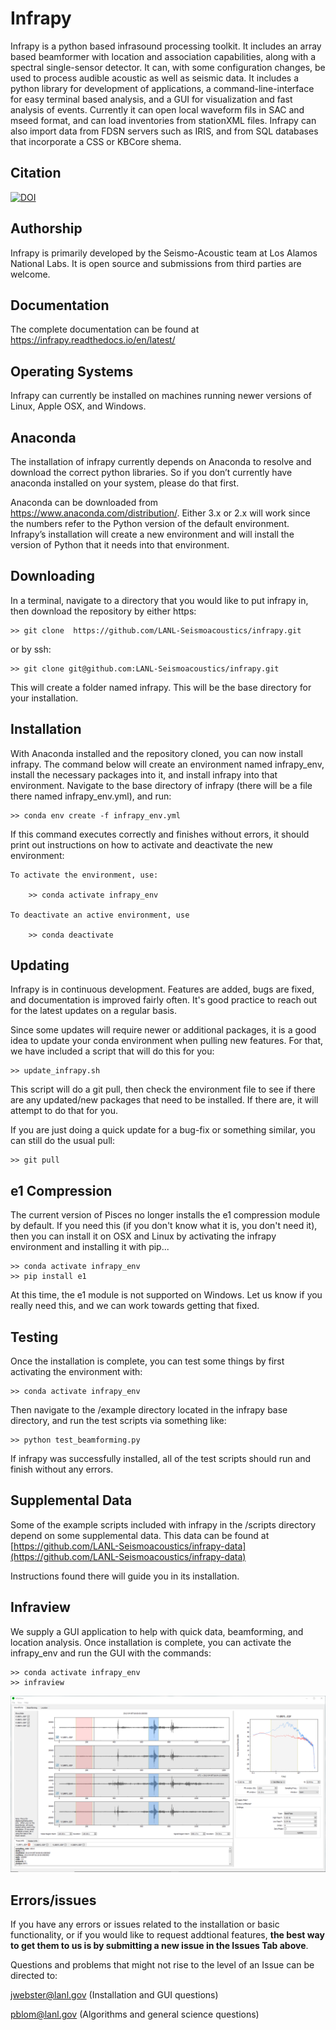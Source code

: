 # Infrapy

Infrapy is a python based infrasound processing toolkit. It includes an array based beamformer with location and association capabilities, along with a spectral single-sensor detector. It can, with some configuration changes, be used to process audible acoustic as well as seismic data. It includes a python library for development of applications, a command-line-interface for easy terminal based analysis, and a GUI for visualization and fast analysis of events.  Currently it can open local waveform fils in SAC and mseed format, and can load inventories from stationXML files.  Infrapy can also import data from FDSN servers such as IRIS, and from SQL databases that incorporate a CSS or KBCore shema.


## Citation
[![DOI](https://zenodo.org/badge/245276537.svg)](https://zenodo.org/badge/latestdoi/245276537)

## Authorship
Infrapy is primarily developed by the Seismo-Acoustic team at Los Alamos National Labs.  It is open source and submissions from third parties are welcome.  

## Documentation
The complete documentation can be found at https://infrapy.readthedocs.io/en/latest/

## Operating Systems

Infrapy can currently be installed on machines running newer versions of Linux, Apple OSX, and Windows.

## Anaconda

The installation of infrapy currently depends on Anaconda to resolve and download the correct python libraries. So if you don’t currently have anaconda installed on your system, please do that first.

Anaconda can be downloaded from https://www.anaconda.com/distribution/. Either 3.x or 2.x will work since the numbers refer to the Python version of the default environment. Infrapy’s installation will create a new environment and will install the version of Python that it needs into that environment.

## Downloading

In a terminal, navigate to a directory that you would like to put infrapy in, then download the repository by either https:

    >> git clone  https://github.com/LANL-Seismoacoustics/infrapy.git
    
or by ssh:

    >> git clone git@github.com:LANL-Seismoacoustics/infrapy.git
    
This will create a folder named infrapy. This will be the base directory for your installation.

## Installation

With Anaconda installed and the repository cloned, you can now install infrapy. The command below will create an environment named infrapy_env, install the necessary packages into it, and install infrapy into that environment.  Navigate to the base directory of infrapy (there will be a file there named infrapy_env.yml), and run:

    >> conda env create -f infrapy_env.yml

If this command executes correctly and finishes without errors, it should print out instructions on 
how to activate and deactivate the new environment:

    To activate the environment, use:

        >> conda activate infrapy_env

    To deactivate an active environment, use

        >> conda deactivate
        
## Updating
Infrapy is in continuous development.  Features are added, bugs are fixed, and documentation is improved fairly often. It's good practice to reach out for the latest updates on a regular basis.  

Since some updates will require newer or additional packages, it is a good idea to update your conda environment when pulling new features.  For that, we have included a script that will do this for you: 

    >> update_infrapy.sh

This script will do a git pull, then check the environment file to see if there are any updated/new packages that need to be installed. If there are, it will attempt to do that for you.

If you are just doing a quick update for a bug-fix or something similar, you can still do the usual pull:
    
    >> git pull

        
## e1 Compression

The current version of Pisces no longer installs the e1 compression module by default.  If you need this (if you don't know what it is, you don't need it), then you can install it on OSX and Linux by activating the infrapy environment and installing it with pip...

    >> conda activate infrapy_env
    >> pip install e1
    
At this time, the e1 module is not supported on Windows.  Let us know if you really need this, and we can work towards getting that fixed.
 
## Testing

Once the installation is complete, you can test some things by first activating the environment with:

    >> conda activate infrapy_env

Then navigate to the /example directory located in the infrapy base directory, and run the test scripts via something like:

    >> python test_beamforming.py

If infrapy was successfully installed, all of the test scripts should run and finish without any errors.

## Supplemental Data

Some of the example scripts included with infrapy in the /scripts directory depend on some supplemental data.  This data can be found at [https://github.com/LANL-Seismoacoustics/infrapy-data](https://github.com/LANL-Seismoacoustics/infrapy-data)

Instructions found there will guide you in its installation.

## Infraview

We supply a GUI application to help with quick data, beamforming, and location analysis. Once installation is complete, you can activate the infrapy_env and run the GUI with the commands:

    >> conda activate infrapy_env
    >> infraview

![Infraview Waveform Screenshot](https://raw.githubusercontent.com/LANL-Seismoacoustics/infrapy/master/infrapy/resources/PNG/Screenshot_waveforms.png)


## Errors/issues

If you have any errors or issues related to the installation or basic functionality, or if you would like to request addtional features, **the best way to get them to us is by submitting a new issue in the Issues Tab above**. 

Questions and problems that might not rise to the level of an Issue can be directed to:
  
jwebster@lanl.gov (Installation and GUI questions)

pblom@lanl.gov (Algorithms and general science questions)
